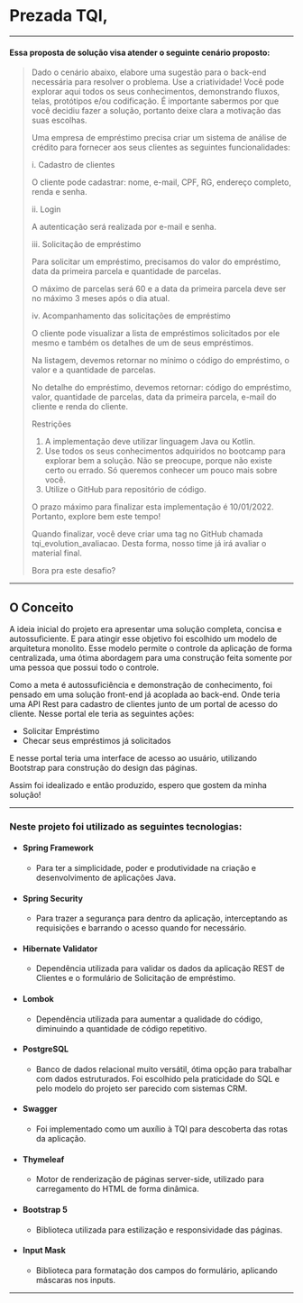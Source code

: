 # Prezada TQI,

---

#### Essa proposta de solução visa atender o seguinte cenário proposto:
> Dado o cenário abaixo, elabore uma sugestão para o back-end necessária para resolver o problema.
Use a criatividade! Você pode explorar aqui todos os seus conhecimentos, demonstrando fluxos, telas, protótipos e/ou codificação.
É importante sabermos por que você decidiu fazer a solução, portanto deixe clara a motivação das suas escolhas.
>
> Uma empresa de empréstimo precisa criar um sistema de análise de crédito para fornecer aos seus clientes as seguintes funcionalidades:
> 
> i. Cadastro de clientes
> 
> O cliente pode cadastrar: nome, e-mail, CPF, RG, endereço completo, renda e senha.
> 
> ii. Login 
> 
> A autenticação será realizada por e-mail e senha.
> 
> iii. Solicitação de empréstimo
> 
> Para solicitar um empréstimo, precisamos do valor do empréstimo, data da primeira parcela e quantidade de parcelas.
> 
> O máximo de parcelas será 60 e a data da primeira parcela deve ser no máximo 3 meses após o dia atual.
> 
> iv. Acompanhamento das solicitações de empréstimo
> 
> O cliente pode visualizar a lista de empréstimos solicitados por ele mesmo e também os detalhes de um de seus empréstimos.
> 
> Na listagem, devemos retornar no mínimo o código do empréstimo, o valor e a quantidade de parcelas.
> 
> No detalhe do empréstimo, devemos retornar: código do empréstimo, valor, quantidade de parcelas, data da primeira parcela, e-mail do cliente e renda do cliente.
>
> Restrições
>1. A implementação deve utilizar linguagem Java ou Kotlin.
>1. Use todos os seus conhecimentos adquiridos no bootcamp para explorar bem a solução. Não se preocupe, porque não existe certo ou errado. Só queremos conhecer um pouco mais sobre você.
>2. Utilize o GitHub para repositório de código.
>
>O prazo máximo para finalizar esta implementação é 10/01/2022. Portanto, explore bem este tempo!
>
>Quando finalizar, você deve criar uma tag no GitHub chamada tqi_evolution_avaliacao. Desta forma, nosso time já irá avaliar o material final.
>
>Bora pra este desafio?

---

## O Conceito
A ideia inicial do projeto era apresentar uma solução completa, concisa e autossuficiente. E para atingir esse objetivo foi escolhido um modelo de arquitetura monolito.
Esse modelo permite o controle da aplicação de forma centralizada, uma ótima abordagem para uma construção feita somente por uma pessoa que possui todo o controle.

Como a meta é autossuficiência e demonstração de conhecimento, foi pensado em uma solução front-end já acoplada ao back-end. Onde
teria uma API Rest para cadastro de clientes junto de um portal de acesso do cliente. Nesse portal ele teria as seguintes ações:
- Solicitar Empréstimo
- Checar seus empréstimos já solicitados

E nesse portal teria uma interface de acesso ao usuário, utilizando Bootstrap para construção do design das páginas.

Assim foi idealizado e então produzido, espero que gostem da minha solução!

---
### Neste projeto foi utilizado as seguintes tecnologias:
- #### Spring Framework
  - Para ter a simplicidade, poder e produtividade na criação e desenvolvimento de aplicações Java.
- #### Spring Security
  - Para trazer a segurança para dentro da aplicação, interceptando as requisições e barrando o acesso quando for necessário.  
- #### Hibernate Validator
  - Dependência utilizada para validar os dados da aplicação REST de Clientes e o formulário de Solicitação de empréstimo. 
- #### Lombok
  - Dependência utilizada para aumentar a qualidade do código, diminuindo a quantidade de código repetitivo. 
- #### PostgreSQL
  - Banco de dados relacional muito versátil, ótima opção para trabalhar com dados estruturados. Foi escolhido pela praticidade do SQL e pelo modelo do projeto ser parecido com sistemas CRM.  
- #### Swagger
  - Foi implementado como um auxílio à TQI para descoberta das rotas da aplicação.
- #### Thymeleaf
  - Motor de renderização de páginas server-side, utilizado para carregamento do HTML de forma dinâmica.  
- #### Bootstrap 5
  - Biblioteca utilizada para estilização e responsividade das páginas. 
- #### Input Mask
  - Biblioteca para formatação dos campos do formulário, aplicando máscaras nos inputs. 

---
